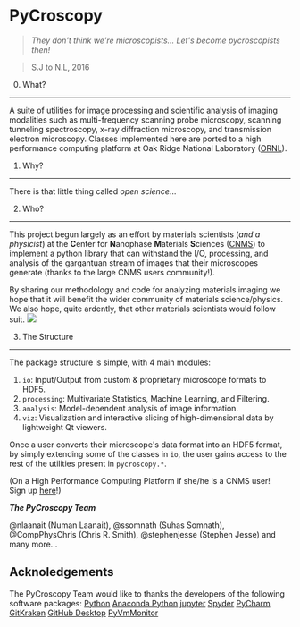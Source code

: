 PyCroscopy
==========

>_They don't think we're microscopists... Let's become pycroscopists then!_ 

>S.J to N.L, 2016

0. What?
--------------------
A suite of utilities for image processing and scientific analysis of imaging modalities such as multi-frequency scanning probe microscopy, scanning tunneling spectroscopy, x-ray diffraction microscopy, and transmission electron microscopy.
Classes implemented here are ported to a high performance computing platform at Oak Ridge National Laboratory ([ORNL](https://www.ornl.gov/)).

1. Why?
---------------
There is that little thing called _open science_... 

2. Who?
-----------
This project begun largely as an effort by materials scientists (_and a physicist_) at the **C**enter for **N**anophase **M**aterials **S**ciences ([CNMS](https://www.ornl.gov/facility/cnms)) to implement a python library that can withstand the I/O, processing, and analysis of the gargantuan stream of images that their microscopes generate (thanks to the large CNMS users community!).

By sharing our methodology and code for analyzing materials imaging we hope that it will benefit the wider community of materials science/physics. We also hope, quite ardently, that other materials scientists would follow suit. 
![](https://raw.githubusercontent.com/pycroscopy/pycroscopy/gh-pages/images/smiley_wink.png)

3. The Structure
-----------------
The package structure is simple, with 4 main modules:
   1. `io`: Input/Output from custom & proprietary microscope formats to HDF5.
   2. `processing`: Multivariate Statistics, Machine Learning, and Filtering.
   3. `analysis`: Model-dependent analysis of image information.
   4. `viz`: Visualization and interactive slicing of high-dimensional data by lightweight Qt viewers.

Once a user converts their microscope's data format into an HDF5 format, by simply extending some of the classes in `io`, the user gains access to the rest of the utilities present in `pycroscopy.*`.   
  
(On a High Performance Computing Platform if she/he is a CNMS user!   
  Sign up [here](https://www.ornl.gov/facility/cnms/subpage/user-program-overview)!) 

**_The PyCroscopy Team_**

@nlaanait (Numan Laanait), @ssomnath (Suhas Somnath), @CompPhysChris (Chris R. Smith), @stephenjesse (Stephen Jesse) and many more...

Acknoledgements
---------------
The PyCroscopy Team would like to thanks the developers of the following software packages:
   [Python](https://www.python.org)
   [Anaconda Python](https://www.continuum.io/anaconda-overview)
   [jupyter](http://jupyter.org/)
   [Spyder](https://pythonhosted.org/spyder/)
   [PyCharm](https://www.jetbrains.com/pycharm/)
   [GitKraken](https://www.gitkraken.com/)
   [GitHub Desktop](https://desktop.github.com/)
   [PyVmMonitor](http://www.pyvmmonitor.com/)
